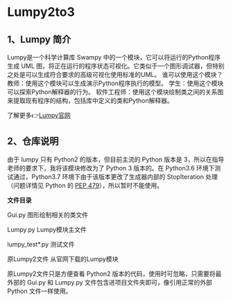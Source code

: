 # Lumpy2to3
## 1、Lumpy 简介
Lumpy是一个科学计算库 Swampy 中的一个模块，它可以将运行的Python程序生成 UML 图，将正在运行的程序状态可视化。它类似于一个图形调试器，但特别之处是可以生成符合要求的高级可视化使用标准的UML。
谁可以使用这个模块？
教师：使用这个模块可以生成演示Python程序执行的模型。
学生：使用这个模块可以探索Python解释器的行为。
软件工程师：使用这个模块绘制类之间的关系图来提取现有程序的结构，包括库中定义的类和Python解释器。

了解更多:point_right:[Lumpy官网](http://www.greenteapress.com/thinkpython/swampy/lumpy.html?tdsourcetag=s_pctim_aiomsg)



## 2、仓库说明

由于 lumpy 只有 Python2 的版本，但目前主流的 Python 版本是 3，所以在指导老师的要求下，我将该模块修改为了 Python 3 版本的。在 Python3.6 环境下测试通过，Python3.7 环境下由于该版本更改了生成器内部的 StopIteration 处理（问题详情见 Python 的 [PEP 479](https://www.python.org/dev/peps/pep-0479/)），所以暂时不能使用。

**文件目录**

Gui.py 			图形绘制相关的类文件

Lumpy.py 		Lumpy模块主文件

lumpy_test*.py 	测试文件

原Lumpy2文件	从官网下载的Lumpy模块

原Lumpy2文件只是方便查看 Python2 版本的代码，使用时可忽略，只需要将最外部的 Gui.py 和 Lumpy.py 文件包含进项目文件夹即可，像引用正常的外部 Python 文件一样使用。


